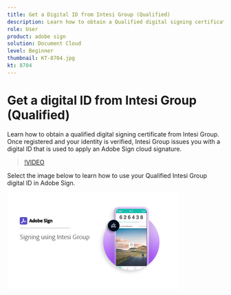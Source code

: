 ```yaml
---
title: Get a Digital ID from Intesi Group (Qualified)
description: Learn how to obtain a Qualified digital signing certificate from Intesi Group
role: User
product: adobe sign
solution: Document Cloud
level: Beginner
thumbnail: KT-8704.jpg
kt: 8704
---
```

# Get a digital ID from Intesi Group (Qualified)

Learn how to obtain a qualified digital signing certificate from Intesi Group. Once registered and your identity is verified, Intesi Group issues you with a digital ID that is used to apply an Adobe Sign cloud signature.

>[!VIDEO](https://video.tv.adobe.com/v/337064?hidetitle=true)

Select the image below to learn how to use your Qualified Intesi Group digital ID in Adobe Sign.

[![image](assets/IntesiSign_400.jpg)](intesi-sign.md)
